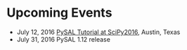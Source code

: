 Upcoming Events
===============

* July 12, 2016 [PySAL Tutorial at SciPy2016](http://scipy2016.scipy.org/ehome/146062/332960/), Austin, Texas
* July 31, 2016 PySAL 1.12 release
